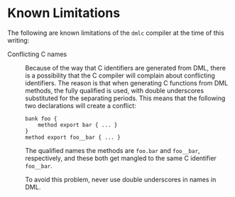 <!--
  © 2021-2023 Intel Corporation
  SPDX-License-Identifier: MPL-2.0
-->

# Known Limitations

The following are known limitations of the `dmlc` compiler at
the time of this writing:

<dl><dt>

Conflicting C names
</dt><dd>

Because of the way that C identifiers are generated from DML,
there is a possibility that the C compiler will complain about
conflicting identifiers.  The reason is that when generating
C functions from DML methods, the fully qualified is used, with
double underscores substituted for the separating periods. This means that
the following two declarations will create a conflict:

```
bank foo {
    method export bar { ... }
}
method export foo__bar { ... }
```

  The qualified names the methods are `foo.bar` and
 `foo__bar`, respectively, and these both get mangled to the
 same C identifier `foo__bar`.

 To avoid this problem, never use double underscores in names in DML.
</dd></dl>

